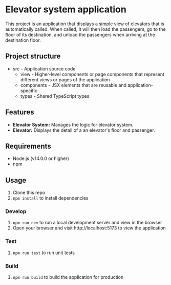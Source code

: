 # Elevator system application

This project is an application that displays a simple view of elevators that is automatically called. When called, it will then load the passengers, go to the floor of its destination, and unload the passengers when arriving at the destination floor.

## Project structure

- src - Application source code
  - view - Higher-level components or page components that represent different views or pages of the application
  - components - JSX elements that are reusable and application-specific
  - types - Shared TypeScript types

## Features

- **Elevator System:** Manages the logic for elevator system.
- **Elevator:** Displays the detail of a an elevator's floor and passenger.

## Requirements

- Node.js (v14.0.0 or higher)
- npm

## Usage

1. Clone this repo
2. `npm install` to install dependencies

### Develop

1. `npm run dev` to run a local development server and view in the browser
2. Open your browser and visit http://localhost:5173 to view the application

### Test

1. `npm run test` to run unit tests

### Build

1. `npm run build` to build the application for production

